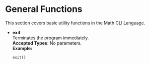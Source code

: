 # General Functions

This section covers basic utility functions in the Math CLI Language.

- **exit**  
  Terminates the program immediately.  
  **Accepted Types:** No parameters.  
  **Example:** 
  ```bm
  exit()
  ```
